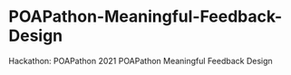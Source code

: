 # POAPathon-Meaningful-Feedback-Design
Hackathon: POAPathon 2021 POAPathon Meaningful Feedback Design
